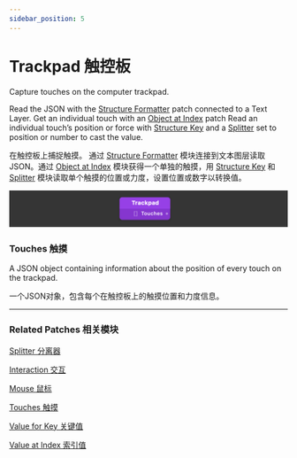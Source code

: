 ```yaml
---
sidebar_position: 5
---
```


# Trackpad 触控板

Capture touches on the computer trackpad.

Read the JSON with the [Structure Formatter](./../Data/JSON%20to%20Text.md) patch connected to a Text Layer. Get an individual touch with an [Object at Index](./../Data/Value%20at%20Index.md) patch Read an individual touch’s position or force with [Structure Key](./../Data/Value%20for%20Key.md) and a [Splitter](./../Utility/Splitter.md) set to position or number to cast the value.

在触控板上捕捉触摸。 通过 [Structure Formatter](./../Data/JSON%20to%20Text.md) 模块连接到文本图层读取JSON。通过 [Object at Index](./../Data/Value%20at%20Index.md) 模块获得一个单独的触摸，用 [Structure Key](./../Data/Value%20for%20Key.md) 和 [Splitter](./../Utility/Splitter.md) 模块读取单个触摸的位置或力度，设置位置或数字以转换值。

![Image](./../../../static/img/docs/Device/trackpad.png)

### Touches 触摸

A JSON object containing information about the position of every touch on the trackpad.

一个JSON对象，包含每个在触控板上的触摸位置和力度信息。

------

### Related Patches 相关模块

[Splitter 分离器](./../Utility/Splitter.md)

[Interaction 交互](./../Interaction/Interaction.md)

[Mouse 鼠标](./../Interaction/Mouse.md)

[Touches 触摸](./Touches.md)

[Value for Key 关键值](./../Data/Value%20for%20Key.md)

[Value at Index 索引值](./../Data/Value%20at%20Index.md)
